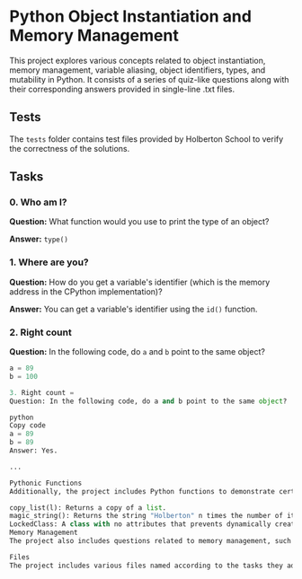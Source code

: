 # Python Object Instantiation and Memory Management

This project explores various concepts related to object instantiation, memory management, variable aliasing, object identifiers, types, and mutability in Python. It consists of a series of quiz-like questions along with their corresponding answers provided in single-line .txt files.

## Tests

The `tests` folder contains test files provided by Holberton School to verify the correctness of the solutions.

## Tasks

### 0. Who am I?

**Question:** What function would you use to print the type of an object?

**Answer:** `type()`

### 1. Where are you?

**Question:** How do you get a variable's identifier (which is the memory address in the CPython implementation)?

**Answer:** You can get a variable's identifier using the `id()` function.

### 2. Right count

**Question:** In the following code, do `a` and `b` point to the same object?
```python
a = 89
b = 100

3. Right count =
Question: In the following code, do a and b point to the same object?

python
Copy code
a = 89
b = 89
Answer: Yes.

...

Pythonic Functions
Additionally, the project includes Python functions to demonstrate certain concepts:

copy_list(l): Returns a copy of a list.
magic_string(): Returns the string "Holberton" n times the number of iteration.
LockedClass: A class with no attributes that prevents dynamically creating new instance attributes not called first_name.
Memory Management
The project also includes questions related to memory management, such as tracking the creation and deletion of objects and understanding object reuse.

Files
The project includes various files named according to the tasks they address, along with corresponding answers in .txt files.
